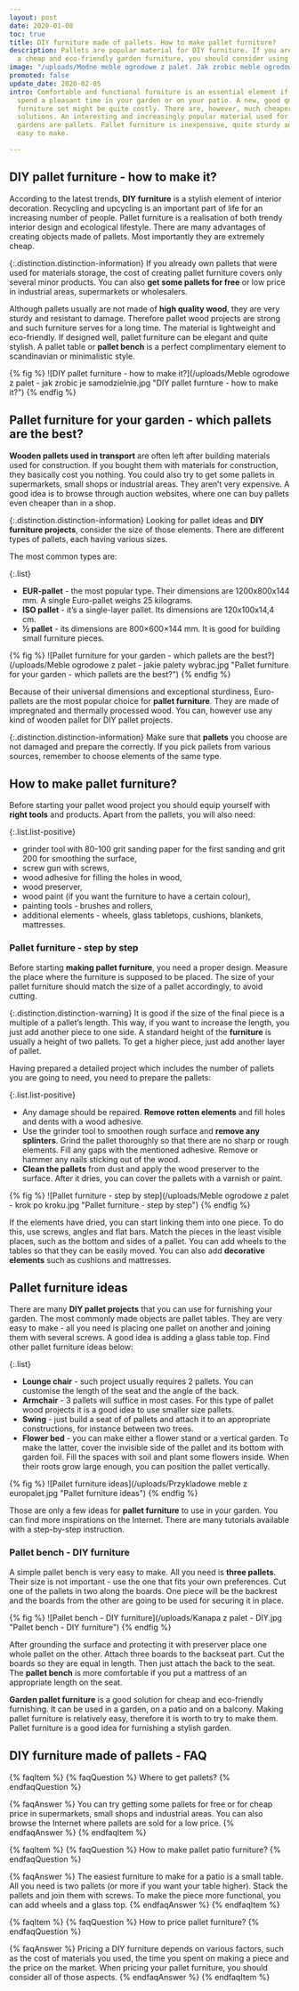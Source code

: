 ```yaml
---
layout: post
date: 2020-01-08
toc: true
title: DIY furniture made of pallets. How to make pallet furniture?
description: Pallets are popular material for DIY furniture. If you are looking for
  a cheap and eco-friendly garden furniture, you should consider using wood pallets.
image: "/uploads/Modne meble ogrodowe z palet. Jak zrobic meble ogrodowe z palet.jpg"
promoted: false
update_date: 2020-02-05
intro: Comfortable and functional furniture is an essential element if you want to
  spend a pleasant time in your garden or on your patio. A new, good quality garden
  furniture set might be quite costly. There are, however, much cheaper, original
  solutions. An interesting and increasingly popular material used for furnishing
  gardens are pallets. Pallet furniture is inexpensive, quite sturdy and extremely
  easy to make.

---
```

## DIY pallet furniture - how to make it?

According to the latest trends, **DIY furniture** is a stylish element of interior decoration. Recycling and upcycling is an important part of life for an increasing number of people. Pallet furniture is a realisation of both trendy interior design and ecological lifestyle. There are many advantages of creating objects made of pallets. Most importantly they are extremely cheap.

{:.distinction.distinction-information}
If you already own pallets that were used for materials storage, the cost of creating pallet furniture covers only several minor products. You can also **get some pallets for free** or low price in industrial areas, supermarkets or wholesalers.

Although pallets usually are not made of **high quality wood**, they are very sturdy and resistant to damage. Therefore pallet wood projects are strong and such furniture serves for a long time. The material is lightweight and eco-friendly. If designed well, pallet furniture can be elegant and quite stylish. A pallet table or **pallet bench** is a perfect complimentary element to scandinavian or minimalistic style.

{% fig %}
![DIY pallet furniture - how to make it?](/uploads/Meble ogrodowe z palet - jak zrobic je samodzielnie.jpg "DIY pallet furnture - how to make it?")
{% endfig %}

## Pallet furniture for your garden - which pallets are the best?

**Wooden pallets used in transport** are often left after building materials used for construction. If you bought them with materials for construction, they basically cost you nothing. You could also try to get some pallets in supermarkets, small shops or industrial areas. They aren’t very expensive. A good idea is to browse through auction websites, where one can buy pallets even cheaper than in a shop.

{:.distinction.distinction-information}
Looking for pallet ideas and **DIY furniture projects**, consider the size of those elements. There are different types of pallets, each having various sizes.

The most common types are:

{:.list}

* **EUR-pallet** - the most popular type. Their dimensions are 1200x800x144 mm. A single Euro-pallet weighs 25 kilograms.
* **ISO pallet** - it’s a single-layer pallet. Its dimensions are 120x100x14,4 cm.
* **½ pallet** - its dimensions are 800×600×144 mm. It is good for building small furniture pieces.

{% fig %}
![Pallet furniture for your garden - which pallets are the best?](/uploads/Meble ogrodowe z palet - jakie palety wybrac.jpg "Pallet furniture for your garden - which pallets are the best?")
{% endfig %}

Because of their universal dimensions and exceptional sturdiness, Euro-pallets are the most popular choice for **pallet furniture**. They are made of impregnated and thermally processed wood. You can, however use any kind of wooden pallet for DIY pallet projects.

{:.distinction.distinction-information}
Make sure that **pallets** you choose are not damaged and prepare the correctly. If you pick pallets from various sources, remember to choose elements of the same type.

## How to make pallet furniture?

Before starting your pallet wood project you should equip yourself with **right tools** and products. Apart from the pallets, you will also need:

{:.list.list-positive}

* grinder tool with 80-100 grit sanding paper for the first sanding and grit 200 for smoothing the surface,
* screw gun with screws,
* wood adhesive for filling the holes in wood,
* wood preserver,
* wood paint (if you want the furniture to have a certain colour),
* painting tools - brushes and rollers,
* additional elements - wheels, glass tabletops, cushions, blankets, mattresses.

### Pallet furniture - step by step

Before starting **making pallet furniture**, you need a proper design. Measure the place where the furniture is supposed to be placed. The size of your pallet furniture should match the size of a pallet accordingly, to avoid cutting.

{:.distinction.distinction-warning}
It is good if the size of the final piece is a multiple of a pallet’s length. This way, if you want to increase the length, you just add another piece to one side. A standard height of the **furniture** is usually a height of two pallets. To get a higher piece, just add another layer of pallet.

Having prepared a detailed project which includes the number of pallets you are going to need, you need to prepare the pallets:

{:.list.list-positive}

* Any damage should be repaired. **Remove rotten elements** and fill holes and dents with a wood adhesive.
* Use the grinder tool to smoothen rough surface and **remove any splinters**. Grind the pallet thoroughly so that there are no sharp or rough elements. Fill any gaps with the mentioned adhesive. Remove or hammer any nails sticking out of the wood.
* **Clean the pallets** from dust and apply the wood preserver to the surface. After it dries, you can cover the pallets with a varnish or paint.

{% fig %}
![Pallet furniture - step by step](/uploads/Meble ogrodowe z palet - krok po kroku.jpg "Pallet furniture - step by step")
{% endfig %}

If the elements have dried, you can start linking them into one piece. To do this, use screws, angles and flat bars. Match the pieces in the least visible places, such as the bottom and sides of a pallet. You can add wheels to the tables so that they can be easily moved. You can also add **decorative elements** such as cushions and mattresses.

## Pallet furniture ideas

There are many **DIY pallet projects** that you can use for furnishing your garden. The most commonly made objects are pallet tables. They are very easy to make - all you need is placing one pallet on another and joining them with several screws. A good idea is adding a glass table top. Find other pallet furniture ideas below:

{:.list}

* **Lounge chair** - such project usually requires 2 pallets. You can customise the length of the seat and the angle of the back.
* **Armchair** - 3 pallets will suffice in most cases. For this type of pallet wood projects it is a good idea to use smaller size pallets.
* **Swing** - just build a seat of of pallets and attach it to an appropriate constructions, for instance between two trees.
* **Flower bed** - you can make either a flower stand or a vertical garden. To make the latter, cover the invisible side of the pallet and its bottom with garden foil. Fill the spaces with soil and plant some flowers inside. When their roots grow large enough, you can position the pallet vertically.

{% fig %}
![Pallet furniture ideas](/uploads/Przykladowe meble z europalet.jpg "Pallet furniture ideas")
{% endfig %}

Those are only a few ideas for **pallet furniture** to use in your garden. You can find more inspirations on the Internet. There are many tutorials available with a step-by-step instruction.

### Pallet bench - DIY furniture

A simple pallet bench is very easy to make. All you need is **three pallets**. Their size is not important - use the one that fits your own preferences. Cut one of the pallets in two along the boards. One piece will be the backrest and the boards from the other are going to be used for securing it in place.

{% fig %}
![Pallet bench - DIY furniture](/uploads/Kanapa z palet - DIY.jpg "Pallet bench - DIY furniture")
{% endfig %}

After grounding the surface and protecting it with preserver place one whole pallet on the other. Attach three boards to the backseat part. Cut the boards so they are equal in length. Then just attach the back to the seat. The **pallet bench** is more comfortable if you put a mattress of an appropriate length on the seat.

**Garden pallet furniture** is a good solution for cheap and eco-friendly furnishing. It can be used in a garden, on a patio and on a balcony. Making pallet furniture is relatively easy, therefore it is worth to try to make them. Pallet furniture is a good idea for furnishing a stylish garden.

## DIY furniture made of pallets - FAQ

{% faqItem %}
{% faqQuestion %}
Where to get pallets?
{% endfaqQuestion %}

{% faqAnswer %}
You can try getting some pallets for free or for cheap price in supermarkets, small shops and industrial areas. You can also browse the Internet where pallets are sold for a low price.
{% endfaqAnswer %}
{% endfaqItem %}

{% faqItem %}
{% faqQuestion %}
How to make pallet patio furniture?
{% endfaqQuestion %}

{% faqAnswer %}
The easiest furniture to make for a patio is a small table. All you need is two pallets (or more if you want your table higher). Stack the pallets and join them with screws. To make the piece more functional, you can add wheels and a glass top.
{% endfaqAnswer %}
{% endfaqItem %}

{% faqItem %}
{% faqQuestion %}
How to price pallet furniture?
{% endfaqQuestion %}

{% faqAnswer %}
Pricing a DIY furniture depends on various factors, such as the cost of materials you used, the time you spent on making a piece and the price on the market. When pricing your pallet furniture, you should consider all of those aspects.
{% endfaqAnswer %}
{% endfaqItem %}

